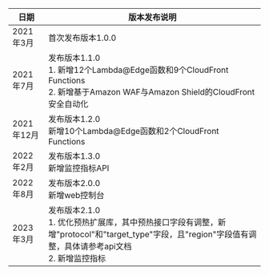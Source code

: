 | 日期       | 版本发布说明                                                                                                         |
|----------|----------------------------------------------------------------------------------------------------------------|
| 2021年3月  | 首次发布版本1.0.0                                                                                                    |
| 2021年7月  | 发布版本1.1.0 <br> 1. 新增12个Lambda@Edge函数和9个CloudFront Functions<br>2. 新增基于Amazon WAF与Amazon Shield的CloudFront安全自动化 |
| 2021年12月 | 发布版本1.2.0 <br>新增10个Lambda@Edge函数和2个CloudFront Functions                                                        |
| 2022年2月  | 发布版本1.3.0 <br>新增监控指标API                                                                                        |
| 2022年8月  | 发布版本2.0.0 <br>新增web控制台                                                                                         |
| 2023年3月  | 发布版本2.1.0 <br>1. 优化预热扩展库，其中预热接口字段有调整，新增"protocol"和"target_type"字段，且"region"字段值有调整，具体请参考api文档<br>2. 新增监控指标      |

